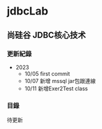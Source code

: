 # jdbcLab

## 尚硅谷 JDBC核心技术

### 更新紀錄
- 2023
	- 10/05 first commit
	- 10/07 新增 mssql jar包跟連線
	- 10/11 新增Exer2Test class

### 目錄
待更新
